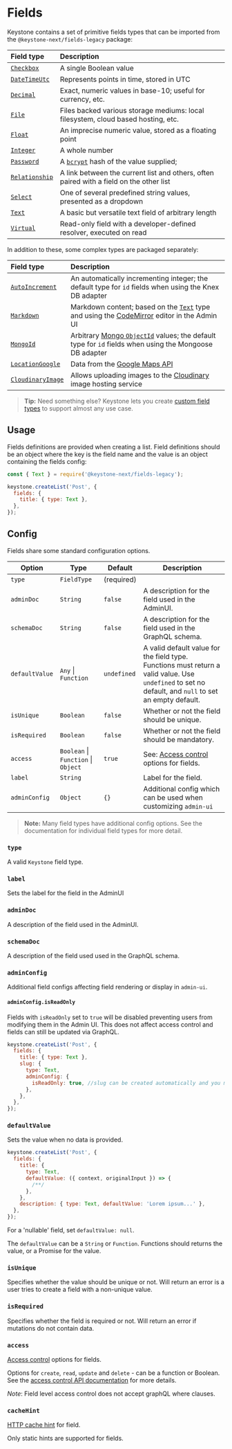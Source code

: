 <!--[meta]
section: api
title: Fields
order: 3
[meta]-->

# Fields

Keystone contains a set of primitive fields types that can be imported from the `@keystone-next/fields-legacy` package:

| Field type                                                          | Description                                                                             |
| :------------------------------------------------------------------ | :-------------------------------------------------------------------------------------- |
| [`Checkbox`](/packages/fields/src/types/Checkbox/README.md)         | A single Boolean value                                                                  |
| [`DateTimeUtc`](/packages/fields/src/types/DateTimeUtc/README.md)   | Represents points in time, stored in UTC                                                |
| [`Decimal`](/packages/fields/src/types/Decimal/README.md)           | Exact, numeric values in base-10; useful for currency, etc.                             |
| [`File`](/packages/fields/src/types/File/README.md)                 | Files backed various storage mediums: local filesystem, cloud based hosting, etc.       |
| [`Float`](/packages/fields/src/types/Float/README.md)               | An imprecise numeric value, stored as a floating point                                  |
| [`Integer`](/packages/fields/src/types/Integer/README.md)           | A whole number                                                                          |
| [`Password`](/packages/fields/src/types/Password/README.md)         | A [`bcrypt`](https://en.wikipedia.org/wiki/Bcrypt) hash of the value supplied;          |
| [`Relationship`](/packages/fields/src/types/Relationship/README.md) | A link between the current list and others, often paired with a field on the other list |
| [`Select`](/packages/fields/src/types/Select/README.md)             | One of several predefined string values, presented as a dropdown                        |
| [`Text`](/packages/fields/src/types/Text/README.md)                 | A basic but versatile text field of arbitrary length                                    |
| [`Virtual`](/packages/fields/src/types/Virtual/README.md)           | Read-only field with a developer-defined resolver, executed on read                     |

In addition to these, some complex types are packaged separately:

| Field type                                                       | Description                                                                                                                                                          |
| :--------------------------------------------------------------- | :------------------------------------------------------------------------------------------------------------------------------------------------------------------- |
| [`AutoIncrement`](/packages/fields-auto-increment/README.md)     | An automatically incrementing integer; the default type for `id` fields when using the Knex DB adapter                                                               |
| [`Markdown`](/packages/fields-markdown/README.md)                | Markdown content; based on the [`Text`](/packages/fields/src/types/Text/README.md) type and using the [CodeMirror](https://codemirror.net/) editor in the Admin UI   |
| [`MongoId`](/packages/fields-mongoid/README.md)                  | Arbitrary [Mongo `ObjectId`](https://docs.mongodb.com/manual/reference/method/ObjectId/) values; the default type for `id` fields when using the Mongoose DB adapter |
| [`LocationGoogle`](/packages/fields-location-google/README.md)   | Data from the [Google Maps API](https://developers.google.com/maps/documentation/javascript/reference)                                                               |
| [`CloudinaryImage`](/packages/fields-cloudinary-image/README.md) | Allows uploading images to the [Cloudinary](https://cloudinary.com/) image hosting service                                                                           |

> **Tip:** Need something else? Keystone lets you create [custom field types](/docs/guides/custom-field-types.md) to support almost any use case.

## Usage

Fields definitions are provided when creating a list. Field definitions should be an object where the key is the field name and the value is an object containing the fields config:

```javascript
const { Text } = require('@keystone-next/fields-legacy');

keystone.createList('Post', {
  fields: {
    title: { type: Text },
  },
});
```

## Config

Fields share some standard configuration options.

| Option         | Type                                | Default     | Description                                                                                                                                           |
| -------------- | ----------------------------------- | ----------- | ----------------------------------------------------------------------------------------------------------------------------------------------------- |
| `type`         | `FieldType`                         | (required)  |                                                                                                                                                       |
| `adminDoc`     | `String`                            | `false`     | A description for the field used in the AdminUI.                                                                                                      |
| `schemaDoc`    | `String`                            | `false`     | A description for the field used in the GraphQL schema.                                                                                               |
| `defaultValue` | `Any` \| `Function`                 | `undefined` | A valid default value for the field type. Functions must return a valid value. Use `undefined` to set no default, and `null` to set an empty default. |
| `isUnique`     | `Boolean`                           | `false`     | Whether or not the field should be unique.                                                                                                            |
| `isRequired`   | `Boolean`                           | `false`     | Whether or not the field should be mandatory.                                                                                                         |
| `access`       | `Boolean` \| `Function` \| `Object` | `true`      | See: [Access control](https://keystonejs.com/guides/access-control) options for fields.                                                               |
| `label`        | `String`                            |             | Label for the field.                                                                                                                                  |
| `adminConfig`  | `Object`                            | `{}`        | Additional config which can be used when customizing `admin-ui`                                                                                       |

> **Note:** Many field types have additional config options. See the documentation for individual field types for more detail.

### `type`

A valid `Keystone` field type.

### `label`

Sets the label for the field in the AdminUI

### `adminDoc`

A description of the field used in the AdminUI.

### `schemaDoc`

A description of the field used used in the GraphQL schema.

### `adminConfig`

Additional field configs affecting field rendering or display in `admin-ui`.

#### `adminConfig.isReadOnly`

Fields with `isReadOnly` set to `true` will be disabled preventing users from modifying them in the Admin UI. This does not affect access control and fields can still be updated via GraphQL.

```javascript
keystone.createList('Post', {
  fields: {
    title: { type: Text },
    slug: {
      type: Text,
      adminConfig: {
        isReadOnly: true, //slug can be created automatically and you may want to show this as read only
      },
    },
  },
});
```

### `defaultValue`

Sets the value when no data is provided.

```javascript
keystone.createList('Post', {
  fields: {
    title: {
      type: Text,
      defaultValue: ({ context, originalInput }) => {
        /**/
      },
    },
    description: { type: Text, defaultValue: 'Lorem ipsum...' },
  },
});
```

For a 'nullable' field, set `defaultValue: null`.

The `defaultValue` can be a `String` or `Function`. Functions should returns the value, or a Promise for the value.

### `isUnique`

Specifies whether the value should be unique or not. Will return an error is a user tries to create a field with a non-unique value.

### `isRequired`

Specifies whether the field is required or not. Will return an error if mutations do not contain data.

### `access`

[Access control](https://keystonejs.com/guides/access-control) options for fields.

Options for `create`, `read`, `update` and `delete` - can be a function or Boolean. See the [access control API documentation](https://keystonejs.com/api/access-control) for more details.

_Note_: Field level access control does not accept graphQL where clauses.

### `cacheHint`

[HTTP cache hint](https://keystonejs.com/api/create-list#cacheHint) for field.

Only static hints are supported for fields.
